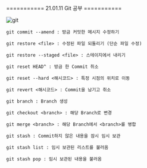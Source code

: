 =========== 21.01.11  Git 공부 ===========



![git](C:/Users/multicampus/Desktop/git.jpg)



```git commit --amend
git commit --amend : 방금 커밋한 메시지 수정하기
```



```
git restore <file> : 수정된 파일 되돌리기 (단순 파일 수정)
```



``` 
git restore --staged <file> : 스테이지에서 내리기
```



```
git reset HEAD^ : 방금 한 Commit 취소
```



```
git reset --hard <해시코드> : 특정 시점의 위치로 이동
```



```
git revert <해시코드> : Commit을 남기고 취소
```



```
git branch : Branch 생성
```



```
git checkout <branch> : 해당 Branch로 변경
```



```
git merge <branch> : 해당 Branch에서 <branch>를 병합
```



```
git stash : Commit하지 않은 내용을 잠시 임시 보관
```



```
git stash list : 임시 보관된 리스트를 불러옴
```



```
git stash pop : 임시 보관된 내용을 불러옴
```

